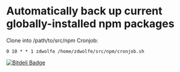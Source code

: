 Automatically back up current globally-installed npm packages 
===
Clone into /path/to/src/npm
Cronjob:
```
0 10 * * 1 zdwolfe /home/zdwolfe/src/npm/cronjob.sh
```


[![Bitdeli Badge](https://d2weczhvl823v0.cloudfront.net/zdwolfe/npm/trend.png)](https://bitdeli.com/free "Bitdeli Badge")

